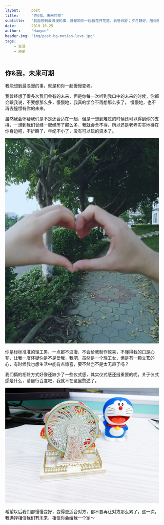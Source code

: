 ```yaml
---
layout:     post
title:      "你&我，未来可期"
subtitle:   "我能想到最浪漫的事，就是和你一起看花开花落、云卷云舒；岁月静好，陪你慢慢变老"
date:       2019-10-25
author:     "Haoyue"
header-img: "img/post-bg-motion-love.jpg"
tags:
    - 生活
    - 随笔
---
```

## 你&我，未来可期

我能想到最浪漫的事，就是和你一起慢慢变老。

我曾经想了很多次我们会有的未来，但是你每一次听到我口中的未来的时候，你都会跟我说，不要想那么多，慢慢地，我真的学会不再想那么多了， 慢慢地，也不再去憧憬有你的未来。

虽然我会怀疑我们是不是还合适在一起，但是一想到难过的时候还可以得到你的支持，一想到我们曾经一起经历了那么多，我就会舍不得，所以还是老老实实地待在你身边吧，不折腾了，年纪不小了，没有可以玩的资本了。

![img](https://github.com/sunshinemingo/sunshinemingo.github.io/raw/master/img/image_md/image_29.jpg)

你是标标准准的理工男，一点都不浪漫，不会给我制作惊喜，不懂得我的口是心非，让我一度怀疑你是不是爱我，我吧，虽然是一个理工女，但是有一颗文艺的心，有时候我也想生活中能有点惊喜，要不然岂不是太无趣了吗？

我们俩的相处方式好像还缺少了一些仪式感，其实仪式感还挺重要的呢，关于仪式感是什么，请自行百度吧，我就不在这里赘述了。

![img](https://github.com/sunshinemingo/sunshinemingo.github.io/raw/master/img/image_md/image_30.jpg)

希望以后我们都慢慢变好，变得更适合对方，都不要再让对方那么累了，这一次，我选择相信我们有未来，相信你会给我一个家～
